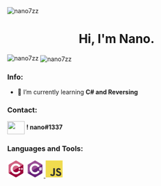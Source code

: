 <img src="https://komarev.com/ghpvc/?username=nano7zz&label=Visitor count&color=ff00ff&style=flat" alt="nano7zz" />
<h1 align="center">Hi, I'm Nano. </h1>

<!--<h3 align="center">A back-end programmer. </h3>-->


<p><img align="left" src="https://github-readme-stats.vercel.app/api?username=nano7zz&title_color=fe428e&icon_color=f8d847&text_color=a9fef7&bg_color=141321&count_private=true&show_icons=true" alt="nano7zz" /></p>

<p>&nbsp;<img align="center" src="https://github-readme-stats.vercel.app/api/top-langs/?username=nano7zz&title_color=fe428e&icon_color=f8d847&text_color=a9fef7&bg_color=141321&layout=compact" alt="nano7zz" /></p>
<h3 align="left">Info: </h3>

   - 🌱 I’m currently learning **C# and Reversing**

<h3 align="left">Contact:</h3>
<p align="left">
</p>
<p align="left">
<img align="center" src="https://cdn.jsdelivr.net/npm/simple-icons@3.0.1/icons/discord.svg" alt="" height="30" width="40" />
 <b>! nano#1337</b>
</p> 
<h3 align="left">Languages and Tools:</h3>
<p align="left"><img src="https://raw.githubusercontent.com/devicons/devicon/master/icons/cplusplus/cplusplus-original.svg" alt="cplusplus" width="40" height="40"/> </a> <a href="https://www.w3schools.com/cs/" target="_blank"> <img src="https://raw.githubusercontent.com/devicons/devicon/master/icons/csharp/csharp-original.svg" alt="csharp" width="40" height="40"/> 
</a> <a href="https://developer.mozilla.org/en-US/docs/Web/JavaScript" target="_blank"> <img src="https://raw.githubusercontent.com/devicons/devicon/master/icons/javascript/javascript-original.svg" alt="javascript" width="40" height="40"/> </a></p>

